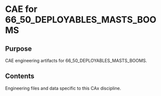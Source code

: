 # CAE for 66_50_DEPLOYABLES_MASTS_BOOMS

## Purpose
CAE engineering artifacts for 66_50_DEPLOYABLES_MASTS_BOOMS.

## Contents
Engineering files and data specific to this CAx discipline.
